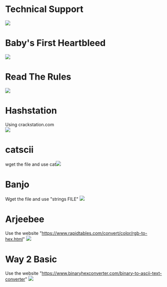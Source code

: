 # Technical Support 
![](Pasted%20image%2020221216221922.png)

# Baby's First Heartbleed  
![](Pasted%20image%2020221216223019.png)

# Read The Rules
![](Pasted%20image%2020221216223212.png)

# Hashstation
Using crackstation.com  
![](Pasted%20image%2020221216223319.png)

# catscii
wget the file and use cat![](Pasted%20image%2020221216223452.png)

# Banjo
Wget the file and use "strings FILE"
![](Pasted%20image%2020221216223617.png)

# Arjeebee
Use the website "https://www.rapidtables.com/convert/color/rgb-to-hex.html"
![](Pasted%20image%2020221216223813.png)

# Way 2 Basic
Use the website "https://www.binaryhexconverter.com/binary-to-ascii-text-converter"
![](Pasted%20image%2020221216223934.png)

